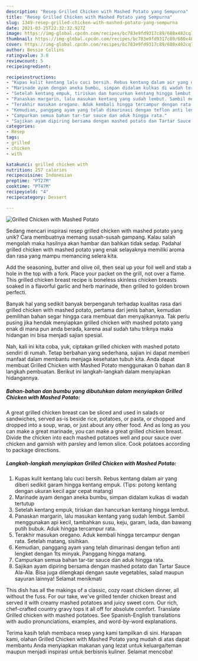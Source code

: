 ```yaml
---
description: "Resep Grilled Chicken with Mashed Potato yang Sempurna"
title: "Resep Grilled Chicken with Mashed Potato yang Sempurna"
slug: 1349-resep-grilled-chicken-with-mashed-potato-yang-sempurna
date: 2021-03-25T22:32:32.927Z
image: https://img-global.cpcdn.com/recipes/bc783e9fd9317c89/680x482cq70/grilled-chicken-with-mashed-potato-foto-resep-utama.jpg
thumbnail: https://img-global.cpcdn.com/recipes/bc783e9fd9317c89/680x482cq70/grilled-chicken-with-mashed-potato-foto-resep-utama.jpg
cover: https://img-global.cpcdn.com/recipes/bc783e9fd9317c89/680x482cq70/grilled-chicken-with-mashed-potato-foto-resep-utama.jpg
author: Bessie Collins
ratingvalue: 3.8
reviewcount: 5
recipeingredient:

recipeinstructions:
- "Kupas kulit kentang lalu cuci bersih. Rebus kentang dalam air yang diberi sedikit garam hingga kentang empuk. (Tips: potong kentang dengan ukuran kecil agar cepat matang)"
- "Marinade ayam dengan aneka bumbu, simpan didalam kulkas di wadah tertutup"
- "Setelah kentang empuk, tiriskan dan hancurkan kentang hingga lembut."
- "Panaskan margarin, lalu masukan kentang yang sudah lembut. Sambil menggunakan api kecil, tambahkan susu, keju, garam, lada, dan bawang putih bubuk. Aduk hingga tercampur rata."
- "Terakhir masukan oregano. Aduk kembali hingga tercampur dengan rata. Setelah matang, sisihkan."
- "Kemudian, panggang ayam yang telah dimarinasi dengan teflon anti lengket dengan 1ts minyak. Panggang hingga matang."
- "Campurkan semua bahan tar-tar sauce dan aduk hingga rata."
- "Sajikan ayam dipiring bersama dengan mashed potato dan Tartar Sauce Ala-Ala. Bisa juga dilengkapi dengan saute vegetables, salad maupun sayuran lainnya! Selamat menikmati"
categories:
- Resep
tags:
- grilled
- chicken
- with

katakunci: grilled chicken with 
nutrition: 257 calories
recipecuisine: Indonesian
preptime: "PT27M"
cooktime: "PT47M"
recipeyield: "4"
recipecategory: Dessert

---
```



![Grilled Chicken with Mashed Potato](https://img-global.cpcdn.com/recipes/bc783e9fd9317c89/680x482cq70/grilled-chicken-with-mashed-potato-foto-resep-utama.jpg)

Sedang mencari inspirasi resep grilled chicken with mashed potato yang unik? Cara membuatnya memang susah-susah gampang. Kalau salah mengolah maka hasilnya akan hambar dan bahkan tidak sedap. Padahal grilled chicken with mashed potato yang enak selayaknya memiliki aroma dan rasa yang mampu memancing selera kita.

Add the seasoning, butter and olive oil, then seal up your foil well and stab a hole in the top with a fork. Place your packet on the grill, not over a flame. This grilled chicken breast recipe is boneless skinless chicken breasts soaked in a flavorful garlic and herb marinade, then grilled to golden brown perfecti.

Banyak hal yang sedikit banyak berpengaruh terhadap kualitas rasa dari grilled chicken with mashed potato, pertama dari jenis bahan, kemudian pemilihan bahan segar hingga cara membuat dan menyajikannya. Tak perlu pusing jika hendak menyiapkan grilled chicken with mashed potato yang enak di mana pun anda berada, karena asal sudah tahu triknya maka hidangan ini bisa menjadi sajian spesial.


Nah, kali ini kita coba, yuk, ciptakan grilled chicken with mashed potato sendiri di rumah. Tetap berbahan yang sederhana, sajian ini dapat memberi manfaat dalam membantu menjaga kesehatan tubuh kita. Anda dapat membuat Grilled Chicken with Mashed Potato menggunakan 0 bahan dan 8 langkah pembuatan. Berikut ini langkah-langkah dalam menyiapkan hidangannya.

<!--inarticleads1-->

##### Bahan-bahan dan bumbu yang dibutuhkan dalam menyiapkan Grilled Chicken with Mashed Potato:



A great grilled chicken breast can be sliced and used in salads or sandwiches, served as-is beside rice, potatoes, or pasta, or chopped and dropped into a soup, wrap, or just about any other food. And as long as you can make a great marinade, you can make a great grilled chicken breast. Divide the chicken into each mashed potatoes well and pour sauce over chicken and garnish with parsley and lemon slice. Cook potatoes according to package directions. 

<!--inarticleads2-->

##### Langkah-langkah menyiapkan Grilled Chicken with Mashed Potato:

1. Kupas kulit kentang lalu cuci bersih. Rebus kentang dalam air yang diberi sedikit garam hingga kentang empuk. (Tips: potong kentang dengan ukuran kecil agar cepat matang)
1. Marinade ayam dengan aneka bumbu, simpan didalam kulkas di wadah tertutup
1. Setelah kentang empuk, tiriskan dan hancurkan kentang hingga lembut.
1. Panaskan margarin, lalu masukan kentang yang sudah lembut. Sambil menggunakan api kecil, tambahkan susu, keju, garam, lada, dan bawang putih bubuk. Aduk hingga tercampur rata.
1. Terakhir masukan oregano. Aduk kembali hingga tercampur dengan rata. Setelah matang, sisihkan.
1. Kemudian, panggang ayam yang telah dimarinasi dengan teflon anti lengket dengan 1ts minyak. Panggang hingga matang.
1. Campurkan semua bahan tar-tar sauce dan aduk hingga rata.
1. Sajikan ayam dipiring bersama dengan mashed potato dan Tartar Sauce Ala-Ala. Bisa juga dilengkapi dengan saute vegetables, salad maupun sayuran lainnya! Selamat menikmati


This dish has all the makings of a classic, cozy roast chicken dinner, all without the fuss. For our take, we&#39;ve grilled tender chicken breast and served it with creamy mashed potatoes and juicy sweet corn. Our rich, chef-crafted country gravy tops it all off for absolute comfort. Translate Grilled chicken with mashed potatoes. See Spanish-English translations with audio pronunciations, examples, and word-by-word explanations. 

Terima kasih telah membaca resep yang kami tampilkan di sini. Harapan kami, olahan Grilled Chicken with Mashed Potato yang mudah di atas dapat membantu Anda menyiapkan makanan yang lezat untuk keluarga/teman maupun menjadi inspirasi untuk berbisnis kuliner. Selamat mencoba!
